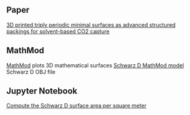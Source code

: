 ## Paper

[3D printed triply periodic minimal surfaces as advanced structured packings for solvent-based CO2 capture](./TPMS.pdf)

## MathMod

[MathMod](https://sourceforge.net/projects/mathmod/) plots 3D mathematical surfaces 
[Schwarz D MathMod model](./schwarz-d.js)
Schwarz D OBJ file 

## Jupyter Notebook

[Compute the Schwarz D surface area per square meter](./schwarz-d.ipynb)


